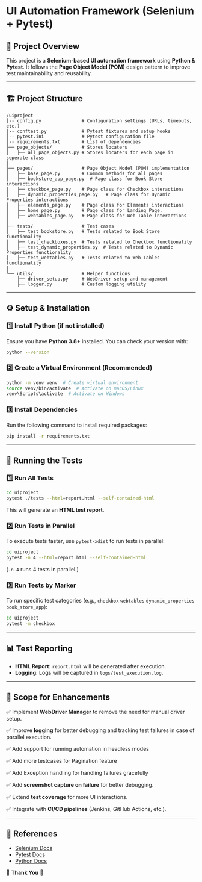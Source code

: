 # UI Automation Framework (Selenium + Pytest)

## 📌 Project Overview
This project is a **Selenium-based UI automation framework** using **Python & Pytest**. It follows the **Page Object Model (POM)** design pattern to improve test maintainability and reusability.

---

## 🏗️ Project Structure
```
/uiproject
│-- config.py               # Configuration settings (URLs, timeouts, etc.)
│-- conftest.py             # Pytest fixtures and setup hooks
│-- pytest.ini              # Pytest configuration file
│-- requirements.txt        # List of dependencies
├── page_objects/           # Stores locaters
│   ├── all_page_objects.py # Stores locaters for each page in seperate class
│
├── pages/                  # Page Object Model (POM) implementation
│   ├── base_page.py        # Common methods for all pages
│   ├── bookstore_app_page.py  # Page class for Book Store interactions
│   ├── checkbox_page.py    # Page class for Checkbox interactions
│   ├── dynamic_properties_page.py   # Page class for Dynamic Properties interactions
│   ├── elements_page.py    # Page class for Elements interactions
│   ├── home_page.py        # Page class for Landing Page.
│   ├── webtables_page.py   # Page class for Web Table interactions
│
├── tests/                  # Test cases
│   ├── test_bookstore.py   # Tests related to Book Store functionality
│   ├── test_checkboxes.py  # Tests related to Checkbox functionality
│   ├── test_dynamic_properties.py  # Tests related to Dynamic Properties functionality
│   ├── test_webtables.py   # Tests related to Web Tables functionality
│
└── utils/                  # Helper functions
    ├── driver_setup.py     # WebDriver setup and management
    ├── logger.py           # Custom logging utility
```

---

## ⚙️ Setup & Installation
### 1️⃣ Install Python (if not installed)
Ensure you have **Python 3.8+** installed. You can check your version with:
```bash
python --version
```

### 2️⃣ Create a Virtual Environment (Recommended)
```bash
python -m venv venv  # Create virtual environment
source venv/bin/activate  # Activate on macOS/Linux
venv\Scripts\activate  # Activate on Windows
```

### 3️⃣ Install Dependencies
Run the following command to install required packages:
```bash
pip install -r requirements.txt
```

---

## 🚀 Running the Tests
### 1️⃣ Run All Tests
```bash
cd uiproject
pytest ./tests --html=report.html --self-contained-html
```
This will generate an **HTML test report**.

### 2️⃣ Run Tests in Parallel
To execute tests faster, use `pytest-xdist` to run tests in parallel:
```bash
cd uiproject
pytest -n 4 --html=report.html --self-contained-html
```
(`-n 4` runs 4 tests in parallel.)

### 3️⃣ Run Tests by Marker
To run specific test categories (e.g., `checkbox` `webtables` `dynamic_properties` `book_store_app`):
```bash
cd uiproject
pytest -m checkbox
```

---

## 📊 Test Reporting
- **HTML Report**: `report.html` will be generated after execution.
- **Logging**: Logs will be captured in `logs/test_execution.log`.

---

## 🔧 Scope for Enhancements
✅ Implement **WebDriver Manager** to remove the need for manual driver setup.

✅ Improve **logging** for better debugging and tracking test failures in case of parallel execution.

✅ Add support for running automation in headless modes

✅ Add more testcases for Pagination feature

✅ Add Exception handling for handling failures gracefully

✅ Add **screenshot capture on failure** for better debugging.

✅ Extend **test coverage** for more UI interactions.

✅ Integrate with **CI/CD pipelines** (Jenkins, GitHub Actions, etc.).

---

## 🔗 References
- [Selenium Docs](https://www.selenium.dev/documentation/)
- [Pytest Docs](https://docs.pytest.org/en/latest/)
- [Python Docs](https://docs.python.org/3/)

🚀 **Thank You** 🎯

